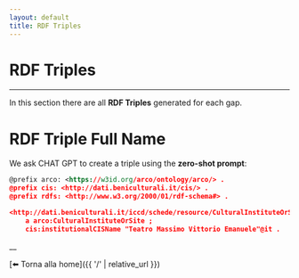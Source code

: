 ```yaml
---
layout: default
title: RDF Triples
---
```


# RDF Triples


---

In this section there are all **RDF Triples** generated for each gap.  

# RDF Triple Full Name 
We ask CHAT GPT to create a triple using the **zero-shot prompt**:




```rdf
@prefix arco: <https://w3id.org/arco/ontology/arco/> .
@prefix cis: <http://dati.beniculturali.it/cis/> .
@prefix rdfs: <http://www.w3.org/2000/01/rdf-schema#> .

<http://dati.beniculturali.it/iccd/schede/resource/CulturalInstituteOrSite/S012166_Teatro_Massimo>
    a arco:CulturalInstituteOrSite ;
    cis:institutionalCISName "Teatro Massimo Vittorio Emanuele"@it .
```

__

[⬅️ Torna alla home]({{ '/' | relative_url }})
